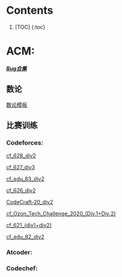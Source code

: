 # Contents

1. [TOC]
{:toc}

# ACM:

***[Bug合集](https://shieldforever.github.io/2020/03/12/Bug%E5%90%88%E9%9B%86.html)***

## 数论

[数论模板](https://shieldforever.github.io/2020/03/11/%E6%95%B0%E8%AE%BA%E6%95%B4%E7%90%86.html)

## 比赛训练

### Codeforces:

[cf_628_div2][link7]

[link7]: https://shieldforever.github.io/2020/03/14/cf_628_div2.html

[cf_627_div3][link6]

[link6]: https://shieldforever.github.io/2020/03/12/cf_627_div3.html

[cf_edu_83_div2][link5]

[link5]: https://shieldforever.github.io/2020/03/10/cf_edu_83_div2.html

[cf_626_div2][link4]

[link4]: https://shieldforever.github.io/2020/03/07/cf_626_div2.html

[CodeCraft-20_div2][link3]

[link3]: https://shieldforever.github.io/2020/03/04/cf_CodeCraft-20(Div.-2).html

[cf_Ozon_Tech_Challenge_2020_(Div.1+Div.2)][link2]

[link2]: https://shieldforever.github.io/2020/03/03/cf_Ozon_Tech_Challenge_2020_(Div.1+Div.2).html

[cf_621_(div1+div2)][link1]

[link1]: https://shieldforever.github.io/2020/02/17/cf_621_(div1+div2).html

[cf_edu_82_div2][link0]

[link0]: https://shieldforever.github.io/2020/02/12/cf_edu_82_div2.html

### Atcoder:

### Codechef:


